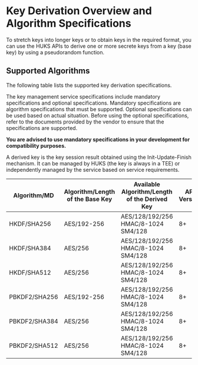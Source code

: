 # Key Derivation Overview and Algorithm Specifications


To stretch keys into longer keys or to obtain keys in the required format, you can use the HUKS APIs to derive one or more secrete keys from a key (base key) by using a pseudorandom function.

## Supported Algorithms

The following table lists the supported key derivation specifications.
<!--Del-->
The key management service specifications include mandatory specifications and optional specifications. Mandatory specifications are algorithm specifications that must be supported. Optional specifications can be used based on actual situation. Before using the optional specifications, refer to the documents provided by the vendor to ensure that the specifications are supported.

**You are advised to use mandatory specifications in your development for compatibility purposes.**
<!--DelEnd-->

A derived key is the key session result obtained using the Init-Update-Finish mechanism. It can be managed by HUKS (the key is always in a TEE) or independently managed by the service based on service requirements.

| Algorithm/MD| Algorithm/Length of the Base Key| Available Algorithm/Length of the Derived Key| API Version| <!--DelCol5-->Mandatory|
| -------- | -------- | -------- | -------- | -------- |
| HKDF/SHA256 | AES/192-256 | AES/128/192/256<br>HMAC/8-1024<br>SM4/128 | 8+ | Yes|
| HKDF/SHA384 | AES/256 | AES/128/192/256<br>HMAC/8-1024<br>SM4/128 | 8+ | Yes|
| HKDF/SHA512 | AES/256 | AES/128/192/256<br>HMAC/8-1024<br>SM4/128 | 8+ | Yes|
| PBKDF2/SHA256 | AES/192-256 | AES/128/192/256<br>HMAC/8-1024<br>SM4/128 | 8+ | Yes|
| PBKDF2/SHA384 | AES/256 | AES/128/192/256<br>HMAC/8-1024<br>SM4/128 | 8+ | Yes|
| PBKDF2/SHA512 | AES/256 | AES/128/192/256<br>HMAC/8-1024<br>SM4/128 | 8+ | Yes|
<!--RP1--><!--RP1End-->
